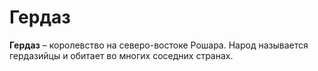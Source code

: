 # Гердаз

**Гердаз** – королевство на северо-востоке Рошара. Народ называется гердазийцы и обитает во многих соседних странах.
